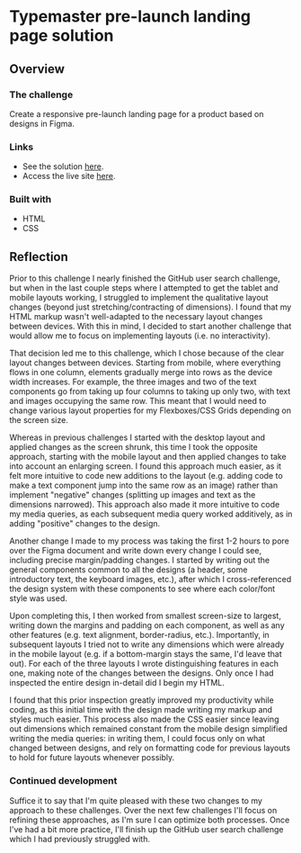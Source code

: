 # Typemaster pre-launch landing page solution

## Overview

### The challenge

Create a responsive pre-launch landing page for a product based on designs in Figma.

### Links

- See the solution [here](https://www.frontendmentor.io/solutions/mobilefirst-solution-using-bemcss-B1XIPlAmc).
- Access the live site [here](https://lyons-frontend-mentor.github.io/typemaster-prelaunch-landing-page/).

### Built with

- HTML
- CSS

## Reflection

Prior to this challenge I nearly finished the GitHub user search challenge, but when in the last couple steps where I attempted to get the tablet and mobile layouts working, I struggled to implement the qualitative layout changes (beyond just stretching/contracting of dimensions). I found that my HTML markup wasn't well-adapted to the necessary layout changes between devices. With this in mind, I decided to start another challenge that would allow me to focus on implementing layouts (i.e. no interactivity).

That decision led me to this challenge, which I chose because of the clear layout changes between devices. Starting from mobile, where everything flows in one column, elements gradually merge into rows as the device width increases. For example, the three images and two of the text components go from taking up four columns to taking up only two, with text and images occupying the same row. This meant that I would need to change various layout properties for my Flexboxes/CSS Grids depending on the screen size.

Whereas in previous challenges I started with the desktop layout and applied changes as the screen shrunk, this time I took the opposite approach, starting with the mobile layout and then applied changes to take into account an enlarging screen. I found this approach much easier, as it felt more intuitive to code new additions to the layout (e.g. adding code to make a text component jump into the same row as an image) rather than implement "negative" changes (splitting up images and text as the dimensions narrowed). This approach also made it more intuitive to code my media queries, as each subsequent media query worked additively, as in adding "positive" changes to the design.

Another change I made to my process was taking the first 1-2 hours to pore over the Figma document and write down every change I could see, including precise margin/padding changes. I started by writing out the general components common to all the designs (a header, some introductory text, the keyboard images, etc.), after which I cross-referenced the design system with these components to see where each color/font style was used.

Upon completing this, I then worked from smallest screen-size to largest, writing down the margins and padding on each component, as well as any other features (e.g. text alignment, border-radius, etc.). Importantly, in subsequent layouts I tried not to write any dimensions which were already in the mobile layout (e.g. if a bottom-margin stays the same, I'd leave that out). For each of the three layouts I wrote distinguishing features in each one, making note of the changes between the designs. Only once I had inspected the entire design in-detail did I begin my HTML.

I found that this prior inspection greatly improved my productivity while coding, as this initial time with the design made writing my markup and styles much easier. This process also made the CSS easier since leaving out dimensions which remained constant from the mobile design simplified writing the media queries: in writing them, I could focus only on what changed between designs, and rely on formatting code for previous layouts to hold for future layouts whenever possibly.

### Continued development

Suffice it to say that I'm quite pleased with these two changes to my approach to these challenges. Over the next few challenges I'll focus on refining these approaches, as I'm sure I can optimize both processes. Once I've had a bit more practice, I'll finish up the GitHub user search challenge which I had previously struggled with.